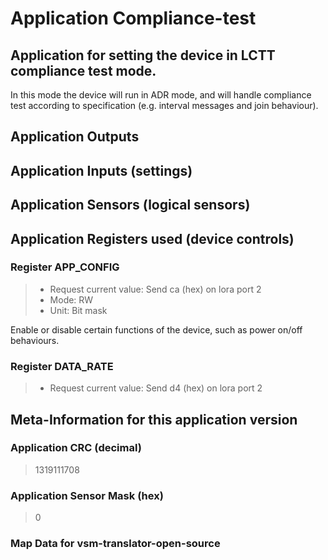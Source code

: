 
# Application Compliance-test

## Application for setting the device in LCTT compliance test mode.

In this mode the device will run in ADR mode, and will handle compliance test according to specification
(e.g. interval messages and join behaviour).

## Application Outputs


## Application Inputs (settings)


## Application Sensors (logical sensors)


## Application Registers used (device controls)


### Register APP_CONFIG

> - Request current value: Send ca (hex) on lora port 2
> - Mode: RW
> - Unit: Bit mask

Enable or disable certain functions of the device, such as power on/off behaviours.


### Register DATA_RATE

> - Request current value: Send d4 (hex) on lora port 2

## Meta-Information for this application version



### Application CRC (decimal)

 > 1319111708

### Application Sensor Mask (hex)

 > 0

### Map Data for vsm-translator-open-source


